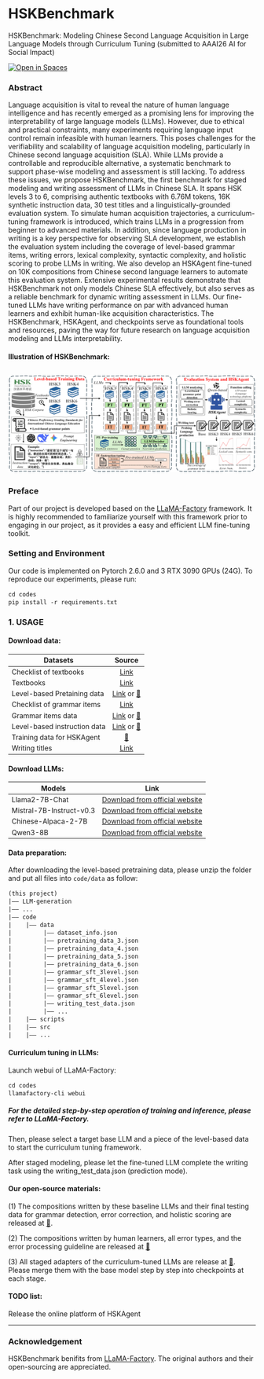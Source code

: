 # HSKBenchmark
HSKBenchmark: Modeling Chinese Second Language Acquisition in Large Language Models through Curriculum Tuning (submitted to AAAI26 AI for Social Impact)

[![Open in Spaces](https://img.shields.io/badge/🤗-Open%20in%20Spaces-blue)](https://huggingface.co/CharlesYeung001/HSKBenchmark_adapters/tree/main)

### Abstract
Language acquisition is vital to reveal the nature of human language intelligence and has recently emerged as a promising lens for improving the interpretability of large language models (LLMs). However, due to ethical and practical constraints, many experiments requiring language input control remain infeasible with human learners. This poses challenges for the verifiability and scalability of language acquisition modeling, particularly in Chinese second language acquisition (SLA). While LLMs provide a controllable and reproducible alternative, a systematic benchmark to support phase-wise modeling and assessment is still lacking. To address these issues, we propose HSKBenchmark, the first benchmark for staged modeling and writing assessment of LLMs in Chinese SLA. It spans HSK levels 3 to 6, comprising authentic textbooks with 6.76M tokens, 16K synthetic instruction data, 30 test titles and a linguistically-grounded evaluation system. To simulate human acquisition trajectories, a curriculum-tuning framework is introduced, which trains LLMs in a progression from beginner to advanced materials. In addition, since language production in writing is a key perspective for observing SLA development, we establish the evaluation system including the coverage of level-based grammar items, writing errors, lexical complexity, syntactic complexity, and holistic scoring to probe LLMs in writing. We also develop an HSKAgent fine-tuned on 10K compositions from Chinese second language learners to automate this evaluation system. Extensive experimental results demonstrate that HSKBenchmark not only models Chinese SLA effectively, but also serves as a reliable benchmark for dynamic writing assessment in LLMs. Our fine-tuned LLMs have writing performance on par with advanced human learners and exhibit human-like acquisition characteristics. The HSKBenchmark, HSKAgent, and checkpoints serve as foundational tools and resources, paving the way for future research on language acquisition modeling and LLMs interpretability.

#### Illustration of HSKBenchmark:
![image](./benchmark_framework.png)
---

### Preface
Part of our project is developed based on the [LLaMA-Factory](https://github.com/hiyouga/LLaMA-Factory) framework. It is highly recommended to familiarize yourself with this framework prior to engaging in our project, as it provides a easy and efficient LLM fine-tuning toolkit.

### Setting and Environment
Our code is implemented on Pytorch 2.6.0 and 3 RTX 3090 GPUs (24G). 
To reproduce our experiments, please run: 
```.
cd codes
pip install -r requirements.txt
```
### 1. USAGE
#### Download data: 
Datasets | Source
--- | :---:
Checklist of textbooks | [Link](https://github.com/CharlesYang030/HSKB/blob/main/data/pretraining_data/textbook_checklist.xlsx)
Textbooks | [Link](https://github.com/CharlesYang030/HSKB/tree/main/data/pretraining_data/pretrain-data)
Level-based Pretaining data | [Link](https://github.com/CharlesYang030/HSKB/tree/main/data/pretraining_data) or  [🤗](https://huggingface.co/datasets/CharlesYeung001/Curriculum_Tuning_Training_Data)
Checklist of grammar items | [Link](https://github.com/CharlesYang030/HSKB/blob/main/data/grammar_instruction_data/grammar_items/HSK_grammar_items_selected_collection.xlsx)
Grammar items data | [Link](https://github.com/CharlesYang030/HSKB/tree/main/data/grammar_instruction_data/grammar_items) or  [🤗](https://huggingface.co/datasets/CharlesYeung001/Curriculum_Tuning_Training_Data)
Level-based instruction data | [Link](https://github.com/CharlesYang030/HSKB/tree/main/data/grammar_instruction_data/level_based_sft_data) or  [🤗](https://huggingface.co/datasets/CharlesYeung001/Curriculum_Tuning_Training_Data)
Training data for HSKAgent | [🤗](https://huggingface.co/datasets/CharlesYeung001/Curriculum_Tuning_Training_Data)
Writing titles | [Link](https://github.com/CharlesYang030/HSKB/blob/main/codes/data/writing_test_data.json)

#### Download LLMs: 
Models | Link
--- | :---:
Llama2-7B-Chat | [Download from official website](https://www.llama.com/llama2/)
Mistral-7B-Instruct-v0.3 | [Download from official website](https://huggingface.co/mistralai/Mistral-7B-Instruct-v0.3)
Chinese-Alpaca-2-7B | [Download from official website](https://huggingface.co/hfl/chinese-alpaca-2-7b)
Qwen3-8B | [Download from official website](https://huggingface.co/Qwen/Qwen3-8B)

#### Data preparation:
After downloading the level-based pretraining data, please unzip the folder and put all files into `code/data` as follow:
```.
(this project)
|—— LLM-generation
|—— ...
|—— code
|    |—— data
|         |—— dataset_info.json
|         |—— pretraining_data_3.json
|         |—— pretraining_data_4.json
|         |—— pretraining_data_5.json
|         |—— pretraining_data_6.json
|         |—— grammar_sft_3level.json
|         |—— grammar_sft_4level.json
|         |—— grammar_sft_5level.json
|         |—— grammar_sft_6level.json
|         |—— writing_test_data.json
|         |—— ...
|    |—— scripts
|    |—— src
|    |—— ...
```

#### Curriculum tuning in LLMs:
Launch webui of LLaMA-Factory:
```.
cd codes
llamafactory-cli webui
```
##### For the detailed step-by-step operation of training and inference, please refer to LLaMA-Factory.

Then, please select a target base LLM and a piece of the level-based data to start the curriculum tuning framework.

After staged modeling, please let the fine-tuned LLM complete the writing task using the writing_test_data.json (prediction mode).

#### Our open-source materials:

(1) The compositions written by these baseline LLMs and their final testing data for grammar detection, error correction, and holistic scoring are released at [🤗](https://huggingface.co/datasets/CharlesYeung001/Curriculum_Tuning_Test_Data).

(2) The compositions written by human learners, all error types, and the error processing guideline are released at [🤗](https://huggingface.co/datasets/CharlesYeung001/Writing_and_Errors)

(3) All staged adapters of the curriculum-tuned LLMs are release at [🤗](https://huggingface.co/CharlesYeung001/HSKBenchmark_adapters). Please merge them with the base model step by step into checkpoints at each stage.

#### TODO list:
Release the online platform of HSKAgent

---

### Acknowledgement
HSKBenchmark benifits from [LLaMA-Factory](https://github.com/hiyouga/LLaMA-Factory). The original authors and their open-sourcing are appreciated.

